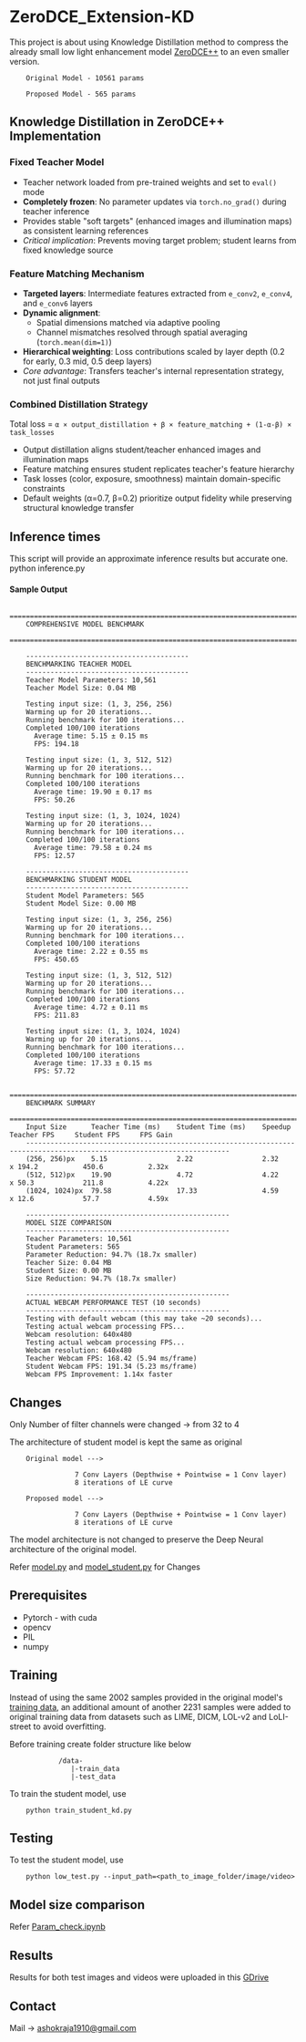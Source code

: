
# ZeroDCE_Extension-KD

This project is about using Knowledge Distillation method to compress the already small low light enhancement model [ZeroDCE++](https://github.com/Li-Chongyi/Zero-DCE_extension.git) to an even smaller version.

        Original Model - 10561 params

        Proposed Model - 565 params

## Knowledge Distillation in ZeroDCE++ Implementation  

### Fixed Teacher Model  
- Teacher network loaded from pre-trained weights and set to `eval()` mode  
- **Completely frozen**: No parameter updates via `torch.no_grad()` during teacher inference  
- Provides stable "soft targets" (enhanced images and illumination maps) as consistent learning references  
- *Critical implication*: Prevents moving target problem; student learns from fixed knowledge source  

### Feature Matching Mechanism  
- **Targeted layers**: Intermediate features extracted from `e_conv2`, `e_conv4`, and `e_conv6` layers  
- **Dynamic alignment**:  
  - Spatial dimensions matched via adaptive pooling  
  - Channel mismatches resolved through spatial averaging (`torch.mean(dim=1)`)  
- **Hierarchical weighting**: Loss contributions scaled by layer depth (0.2 for early, 0.3 mid, 0.5 deep layers)  
- *Core advantage*: Transfers teacher's internal representation strategy, not just final outputs  

### Combined Distillation Strategy  
Total loss = `α × output_distillation + β × feature_matching + (1-α-β) × task_losses`  
- Output distillation aligns student/teacher enhanced images and illumination maps  
- Feature matching ensures student replicates teacher's feature hierarchy  
- Task losses (color, exposure, smoothness) maintain domain-specific constraints  
- Default weights (α=0.7, β=0.2) prioritize output fidelity while preserving structural knowledge transfer

## Inference times

This script will provide an approximate inference results but accurate one.
        python inference.py

#### Sample Output
        ================================================================================
        COMPREHENSIVE MODEL BENCHMARK
        ================================================================================
        
        ----------------------------------------
        BENCHMARKING TEACHER MODEL
        ----------------------------------------
        Teacher Model Parameters: 10,561
        Teacher Model Size: 0.04 MB
        
        Testing input size: (1, 3, 256, 256)
        Warming up for 20 iterations...
        Running benchmark for 100 iterations...
        Completed 100/100 iterations
          Average time: 5.15 ± 0.15 ms
          FPS: 194.18
        
        Testing input size: (1, 3, 512, 512)
        Warming up for 20 iterations...
        Running benchmark for 100 iterations...
        Completed 100/100 iterations
          Average time: 19.90 ± 0.17 ms
          FPS: 50.26
        
        Testing input size: (1, 3, 1024, 1024)
        Warming up for 20 iterations...
        Running benchmark for 100 iterations...
        Completed 100/100 iterations
          Average time: 79.58 ± 0.24 ms
          FPS: 12.57
        
        ----------------------------------------
        BENCHMARKING STUDENT MODEL
        ----------------------------------------
        Student Model Parameters: 565
        Student Model Size: 0.00 MB
        
        Testing input size: (1, 3, 256, 256)
        Warming up for 20 iterations...
        Running benchmark for 100 iterations...
        Completed 100/100 iterations
          Average time: 2.22 ± 0.55 ms
          FPS: 450.65
        
        Testing input size: (1, 3, 512, 512)
        Warming up for 20 iterations...
        Running benchmark for 100 iterations...
        Completed 100/100 iterations
          Average time: 4.72 ± 0.11 ms
          FPS: 211.83
        
        Testing input size: (1, 3, 1024, 1024)
        Warming up for 20 iterations...
        Running benchmark for 100 iterations...
        Completed 100/100 iterations
          Average time: 17.33 ± 0.15 ms
          FPS: 57.72
        
        ================================================================================
        BENCHMARK SUMMARY
        ================================================================================
        Input Size      Teacher Time (ms)    Student Time (ms)    Speedup    Teacher FPS     Student FPS     FPS Gain  
        ------------------------------------------------------------------------------------------------------------------------
        (256, 256)px    5.15                 2.22                 2.32      x 194.2           450.6           2.32x
        (512, 512)px    19.90                4.72                 4.22      x 50.3            211.8           4.22x
        (1024, 1024)px  79.58                17.33                4.59      x 12.6            57.7            4.59x
        
        --------------------------------------------------
        MODEL SIZE COMPARISON
        --------------------------------------------------
        Teacher Parameters: 10,561
        Student Parameters: 565
        Parameter Reduction: 94.7% (18.7x smaller)
        Teacher Size: 0.04 MB
        Student Size: 0.00 MB
        Size Reduction: 94.7% (18.7x smaller)
        
        --------------------------------------------------
        ACTUAL WEBCAM PERFORMANCE TEST (10 seconds)
        --------------------------------------------------
        Testing with default webcam (this may take ~20 seconds)...
        Testing actual webcam processing FPS...
        Webcam resolution: 640x480
        Testing actual webcam processing FPS...
        Webcam resolution: 640x480
        Teacher Webcam FPS: 168.42 (5.94 ms/frame)
        Student Webcam FPS: 191.34 (5.23 ms/frame)
        Webcam FPS Improvement: 1.14x faster
        
## Changes

Only Number of filter channels were changed -> from 32 to 4

The architecture of student model is kept the same as original 

        Original model --->

                    7 Conv Layers (Depthwise + Pointwise = 1 Conv layer)
                    8 iterations of LE curve

        Proposed model --->

                    7 Conv Layers (Depthwise + Pointwise = 1 Conv layer)
                    8 iterations of LE curve

The model architecture is not changed to preserve the Deep Neural architecture of the original model.

Refer [model.py](https://github.com/Ashok-19/ZeroDCE_extension-KD/blob/a86b2544082d32ca4af07b84b614cf8c721e2db3/model.py) and [model_student.py](https://github.com/Ashok-19/ZeroDCE_extension-KD/blob/a86b2544082d32ca4af07b84b614cf8c721e2db3/model_student.py) for Changes

## Prerequisites

* Pytorch - with cuda 
* opencv
* PIL
* numpy

## Training

Instead of using the same 2002 samples provided in the original model's [training data](https://github.com/Li-Chongyi/Zero-DCE_extension/tree/09f202b690f82da939b8e6ec8535960ae97ad8bd/Zero-DCE%2B%2B/data), an additional amount of another 2231 samples were added to original training data from datasets such as LIME, DICM, LOL-v2 and LoLI-street to avoid overfitting.


Before training create folder structure like below

                /data-
                   |-train_data
                   |-test_data


To train the student model, use

        python train_student_kd.py


## Testing

To test the student model, use

        python low_test.py --input_path=<path_to_image_folder/image/video> 


## Model size comparison

Refer [Param_check.ipynb](https://github.com/Ashok-19/ZeroDCE_extension-KD/blob/887e5b136b40b225530b755c9d447ee056435ebc/Param_check.ipynb)

## Results

Results for both test images and videos were uploaded in this [GDrive](https://drive.google.com/drive/folders/1-NzPEyCqdU4PwIbRDre48vN4SttSlAfv?usp=sharing)


## Contact

Mail -> ashokraja1910@gmail.com

